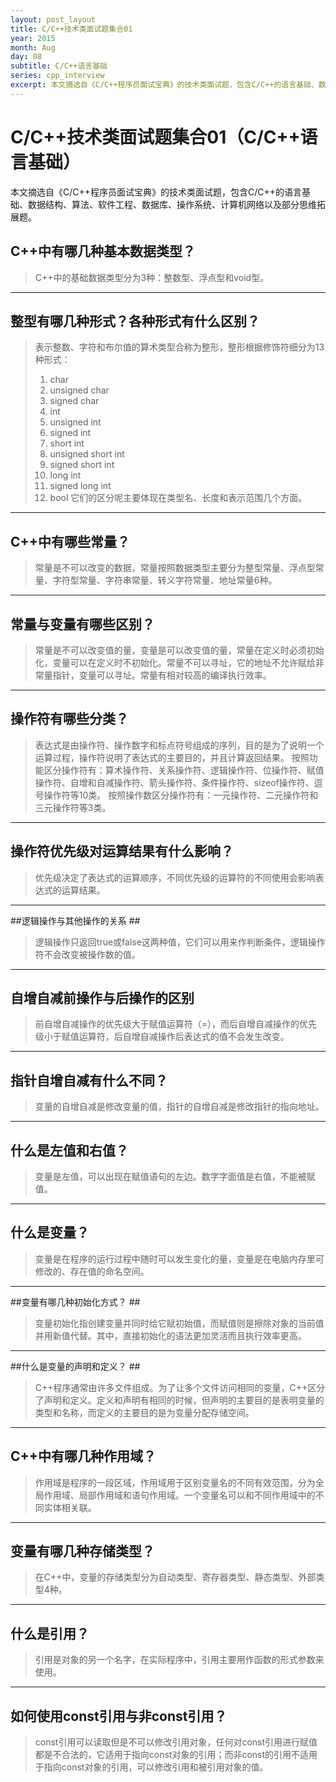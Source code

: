 ```yaml
---
layout: post_layout
title: C/C++技术类面试题集合01
year: 2015
month: Aug
day: 08
subtitle: C/C++语言基础
series: cpp_interview
excerpt: 本文摘选自《C/C++程序员面试宝典》的技术类面试题，包含C/C++的语言基础、数据结构、算法、软件工程、数据库、操作系统、计算机网络以及部分思维拓展题。
---
```


**C/C++技术类面试题集合01（C/C++语言基础）**
=====

本文摘选自《C/C++程序员面试宝典》的技术类面试题，包含C/C++的语言基础、数据结构、算法、软件工程、数据库、操作系统、计算机网络以及部分思维拓展题。

C++中有哪几种基本数据类型？
---------------

> C++中的基础数据类型分为3种：整数型、浮点型和void型。

----------

## 整型有哪几种形式？各种形式有什么区别？ ##

> 表示整数、字符和布尔值的算术类型合称为整形，整形根据修饰符细分为13种形式：
>  1. char
>  2. unsigned char
>  3. signed char
>  4. int
>  5. unsigned int
>  6. signed int
>  7. short int
>  8. unsigned short int
>  9. signed short int
>  10. long int
>  11. signed long int
>  12. bool
>  它们的区分呢主要体现在类型名、长度和表示范围几个方面。

----------

## C++中有哪些常量？ ##

> 常量是不可以改变的数据，常量按照数据类型主要分为整型常量、浮点型常量、字符型常量、字符串常量、转义字符常量、地址常量6种。

----------

## 常量与变量有哪些区别？ ##

> 常量是不可以改变值的量，变量是可以改变值的量，常量在定义时必须初始化，变量可以在定义时不初始化。常量不可以寻址，它的地址不允许赋给非常量指针，变量可以寻址。常量有相对较高的编译执行效率。

----------

## 操作符有哪些分类？ ##

> 表达式是由操作符、操作数字和标点符号组成的序列，目的是为了说明一个运算过程，操作符说明了表达式的主要目的，并且计算返回结果。
> 按照功能区分操作符有：算术操作符、关系操作符、逻辑操作符、位操作符、赋值操作符、自增和自减操作符、箭头操作符、条件操作符、sizeof操作符、逗号操作符等10类。
> 按照操作数区分操作符有：一元操作符、二元操作符和三元操作符等3类。

----------

## 操作符优先级对运算结果有什么影响？ ##

> 优先级决定了表达式的运算顺序，不同优先级的运算符的不同使用会影响表达式的运算结果。

----------

##逻辑操作与其他操作的关系 ##

> 逻辑操作只返回true或false这两种值，它们可以用来作判断条件，逻辑操作符不会改变被操作数的值。

----------

## 自增自减前操作与后操作的区别 ##

> 前自增自减操作的优先级大于赋值运算符（=），而后自增自减操作的优先级小于赋值运算符，后自增自减操作后表达式的值不会发生改变。

----------

## 指针自增自减有什么不同？ ##

> 变量的自增自减是修改变量的值，指针的自增自减是修改指针的指向地址。

----------

## 什么是左值和右值？ ##

> 变量是左值，可以出现在赋值语句的左边。数字字面值是右值，不能被赋值。

----------

## 什么是变量？ ##

> 变量是在程序的运行过程中随时可以发生变化的量，变量是在电脑内存里可修改的、存在值的命名空间。

----------

##变量有哪几种初始化方式？ ##

> 变量初始化指创建变量并同时给它赋初始值，而赋值则是擦除对象的当前值并用新值代替。其中，直接初始化的语法更加灵活而且执行效率更高。

----------

##什么是变量的声明和定义？ ##

> C++程序通常由许多文件组成。为了让多个文件访问相同的变量，C++区分了声明和定义。定义和声明有相同的时候，但声明的主要目的是表明变量的类型和名称，而定义的主要目的是为变量分配存储空间。

----------

## C++中有哪几种作用域？ ##

> 作用域是程序的一段区域，作用域用于区别变量名的不同有效范围，分为全局作用域、局部作用域和语句作用域。一个变量名可以和不同作用域中的不同实体相关联。

----------

## 变量有哪几种存储类型？ ##

> 在C++中，变量的存储类型分为自动类型、寄存器类型、静态类型、外部类型4种。

----------

## 什么是引用？ ##

> 引用是对象的另一个名字，在实际程序中，引用主要用作函数的形式参数来使用。

----------

## 如何使用const引用与非const引用？ ##

> const引用可以读取但是不可以修改引用对象，任何对const引用进行赋值都是不合法的，它适用于指向const对象的引用；而非const的引用不适用于指向const对象的引用，可以修改引用和被引用对象的值。